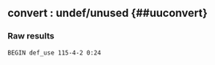 ## convert : undef/unused {##uuconvert}
### Raw results


~~~
BEGIN def_use 115-4-2 0:24































































































































































































































































































































END
~~~

* **Errors** : 0

